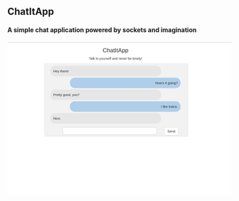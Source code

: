 ## ChatItApp

#### A simple chat application powered by sockets and imagination

![Chat](sample/chatItApp.png)
